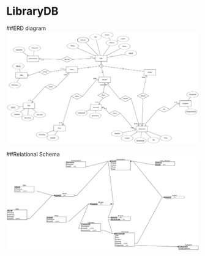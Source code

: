 # LibraryDB

##ERD diagram
![1](https://github.com/Abdelrahmanm22/LibraryDB/blob/project/ERD%20Diagram.png)

##Relational Schema
![2](https://github.com/Abdelrahmanm22/LibraryDB/blob/project/Relational%20Schema.png)
